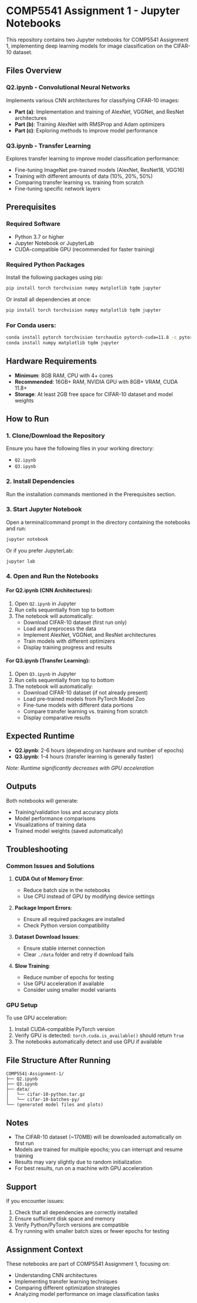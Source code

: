 # COMP5541 Assignment 1 - Jupyter Notebooks

This repository contains two Jupyter notebooks for COMP5541 Assignment 1, implementing deep learning models for image classification on the CIFAR-10 dataset.

## Files Overview

### Q2.ipynb - Convolutional Neural Networks
Implements various CNN architectures for classifying CIFAR-10 images:
- **Part (a)**: Implementation and training of AlexNet, VGGNet, and ResNet architectures
- **Part (b)**: Training AlexNet with RMSProp and Adam optimizers
- **Part (c)**: Exploring methods to improve model performance

### Q3.ipynb - Transfer Learning
Explores transfer learning to improve model classification performance:
- Fine-tuning ImageNet pre-trained models (AlexNet, ResNet18, VGG16)
- Training with different amounts of data (10%, 20%, 50%)
- Comparing transfer learning vs. training from scratch
- Fine-tuning specific network layers

## Prerequisites

### Required Software
- Python 3.7 or higher
- Jupyter Notebook or JupyterLab
- CUDA-compatible GPU (recommended for faster training)

### Required Python Packages
Install the following packages using pip:

```bash
pip install torch torchvision numpy matplotlib tqdm jupyter
```

Or install all dependencies at once:

```bash
pip install torch torchvision numpy matplotlib tqdm jupyter
```

### For Conda users:
```bash
conda install pytorch torchvision torchaudio pytorch-cuda=11.8 -c pytorch -c nvidia
conda install numpy matplotlib tqdm jupyter
```

## Hardware Requirements

- **Minimum**: 8GB RAM, CPU with 4+ cores
- **Recommended**: 16GB+ RAM, NVIDIA GPU with 8GB+ VRAM, CUDA 11.8+
- **Storage**: At least 2GB free space for CIFAR-10 dataset and model weights

## How to Run

### 1. Clone/Download the Repository
Ensure you have the following files in your working directory:
- `Q2.ipynb`
- `Q3.ipynb`

### 2. Install Dependencies
Run the installation commands mentioned in the Prerequisites section.

### 3. Start Jupyter Notebook
Open a terminal/command prompt in the directory containing the notebooks and run:

```bash
jupyter notebook
```

Or if you prefer JupyterLab:

```bash
jupyter lab
```

### 4. Open and Run the Notebooks

#### For Q2.ipynb (CNN Architectures):
1. Open `Q2.ipynb` in Jupyter
2. Run cells sequentially from top to bottom
3. The notebook will automatically:
   - Download CIFAR-10 dataset (first run only)
   - Load and preprocess the data
   - Implement AlexNet, VGGNet, and ResNet architectures
   - Train models with different optimizers
   - Display training progress and results

#### For Q3.ipynb (Transfer Learning):
1. Open `Q3.ipynb` in Jupyter
2. Run cells sequentially from top to bottom
3. The notebook will automatically:
   - Download CIFAR-10 dataset (if not already present)
   - Load pre-trained models from PyTorch Model Zoo
   - Fine-tune models with different data portions
   - Compare transfer learning vs. training from scratch
   - Display comparative results

## Expected Runtime

- **Q2.ipynb**: 2-6 hours (depending on hardware and number of epochs)
- **Q3.ipynb**: 1-4 hours (transfer learning is generally faster)

*Note: Runtime significantly decreases with GPU acceleration*

## Outputs

Both notebooks will generate:
- Training/validation loss and accuracy plots
- Model performance comparisons
- Visualizations of training data
- Trained model weights (saved automatically)

## Troubleshooting

### Common Issues and Solutions

1. **CUDA Out of Memory Error**:
   - Reduce batch size in the notebooks
   - Use CPU instead of GPU by modifying device settings

2. **Package Import Errors**:
   - Ensure all required packages are installed
   - Check Python version compatibility

3. **Dataset Download Issues**:
   - Ensure stable internet connection
   - Clear `./data` folder and retry if download fails

4. **Slow Training**:
   - Reduce number of epochs for testing
   - Use GPU acceleration if available
   - Consider using smaller model variants

### GPU Setup
To use GPU acceleration:
1. Install CUDA-compatible PyTorch version
2. Verify GPU is detected: `torch.cuda.is_available()` should return `True`
3. The notebooks automatically detect and use GPU if available

## File Structure After Running

```
COMP5541-Assignment-1/
├── Q2.ipynb
├── Q3.ipynb
├── data/
│   └── cifar-10-python.tar.gz
│   └── cifar-10-batches-py/
└── (generated model files and plots)
```

## Notes

- The CIFAR-10 dataset (~170MB) will be downloaded automatically on first run
- Models are trained for multiple epochs; you can interrupt and resume training
- Results may vary slightly due to random initialization
- For best results, run on a machine with GPU acceleration

## Support

If you encounter issues:
1. Check that all dependencies are correctly installed
2. Ensure sufficient disk space and memory
3. Verify Python/PyTorch versions are compatible
4. Try running with smaller batch sizes or fewer epochs for testing

## Assignment Context

These notebooks are part of COMP5541 Assignment 1, focusing on:
- Understanding CNN architectures
- Implementing transfer learning techniques
- Comparing different optimization strategies
- Analyzing model performance on image classification tasks 